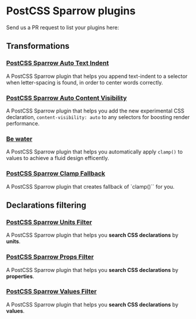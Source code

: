 # PostCSS Sparrow plugins

Send us a PR request to list your plugins here:

## Transformations

### [PostCSS Sparrow Auto Text Indent](https://www.npmjs.com/package/postcss-sparrow-auto-text-indent)

A PostCSS Sparrow plugin that helps you append text-indent to a selector when letter-spacing is found, in order to center words correctly.

### [PostCSS Sparrow Auto Content Visibility](https://www.npmjs.com/package/postcss-sparrow-auto-content-visibility)

A PostCSS Sparrow plugin that helps you add the new experimental CSS declaration, `content-visibility: auto` to any selectors for boosting render performance.

### [Be water](https://www.npmjs.com/package/bewater)

A PostCSS Sparrow plugin that helps you automatically apply `clamp()` to values to achieve a fluid design efficently.

### [PostCSS Sparrow Clamp Fallback](https://www.npmjs.com/package/postcss-sparrow-clamp-fallback)

A PostCSS Sparrow plugin that creates fallback of `clamp()`` for you.

## Declarations filtering

### [PostCSS Sparrow Units Filter](https://www.npmjs.com/package/postcss-sparrow-units-filter)

A PostCSS Sparrow plugin that helps you **search CSS declarations** by **units**.

### [PostCSS Sparrow Props Filter](https://www.npmjs.com/package/postcss-sparrow-props-filter)

A PostCSS Sparrow plugin that helps you **search CSS declarations** by **properties**.

### [PostCSS Sparrow Values Filter](https://www.npmjs.com/package/postcss-sparrow-values-filter)

A PostCSS Sparrow plugin that helps you **search CSS declarations** by **values**.
